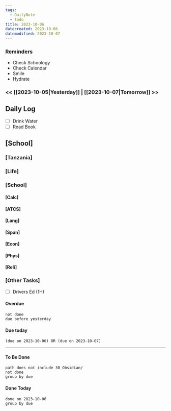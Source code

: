 ```yaml
---
tags:
  - DailyNote
  - todo
title: 2023-10-06
datecreated: 2023-10-06
datemodified: 2023-10-07
---
```


### Reminders
- Check Schoology
- Check Calendar
- Smile
- Hydrate

### << [[2023-10-05|Yesterday]] | [[2023-10-07|Tomorrow]] >>

## Daily Log

- [ ] Drink Water
- [ ] Read Book

## [School]

### [Tanzania]

### [Life]

### [School]

#### [Calc]

#### [ATCS]

#### [Lang]

#### [Span]

#### [Econ]

#### [Phys]

#### [Reli]


### [Other Tasks]

- [ ] Drivers Ed (1H)

#### Overdue
```tasks
not done
due before yesterday
```
#### Due today

```tasks
(due on 2023-10-06) OR (due on 2023-10-07) 

```
---
#### To Be Done

```tasks
path does not include 30_Obsidian/
not done
group by due
```

#### Done Today

```tasks
done on 2023-10-06
group by due
```